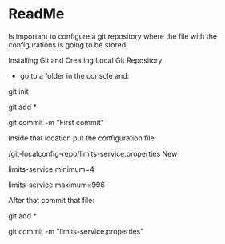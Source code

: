 # ReadMe

Is important to configure a git repository where 
the file with the configurations is going to be stored

Installing Git and Creating Local Git Repository

+ go to a folder  in the console and:

git init

git add *

git commit -m "First commit"

Inside that location put the configuration file:

/git-localconfig-repo/limits-service.properties New

limits-service.minimum=4

limits-service.maximum=996

After that commit that file:

git add *

git commit -m "limits-service.properties"